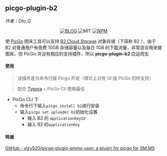 ## picgo-plugin-b2

*作者：Oto_G*

<p align="center">
  <a href="https://cnblogs.com/oto-g"><img src="https://img.shields.io/badge/BLOG-@Oto_G-green.svg" alt="BLOG"></a>
  <img src="https://img.shields.io/github/license/G-haoyu/picgo-plugin-b2" alt="MIT">
  <a href="https://www.npmjs.com/package/picgo-plugin-b2?activeTab=readme"><img src="https://img.shields.io/badge/NPM-picgo_plugin_b2-yellow.svg" alt="NPM"></a>
</p>


使 [PicGo](https://github.com/Molunerfinn/PicGo) 图床工具可以支持 [B2 Cloud Storage](https://www.backblaze.com/b2/cloud-storage.html) 对象存储（下简称 B2 ），由于 B2 对普通用户有免费 10GB 存储容量以及每日 1GB 的下载流量，非常适合用来做图床，但 PicGo 并没有相应的支持插件，所以 **picgo-plugin-b2** 应运而生

#### 使用

> 该插件是为命令行版 Picgo 开发（理论上对有 UI 版 PicGo 同样支持）
>
> 配合 [Typora](https://github.com/typora) + PicGo Cli 使用最佳

- PicGo CLI 下
  - 命令行下输入`picgo install b2`进行安装
  - 输入`picgo set uploader b2`初始化设置
    - 输入 B2 的 `applicationKeyId`
    - 输入 B2 的`applicationKey`

#### 鸣谢

[GitHub - xlzy520/picgo-plugin-smms-user: a plugin for picgo for SM.MS](https://github.com/xlzy520/picgo-plugin-smms-user)